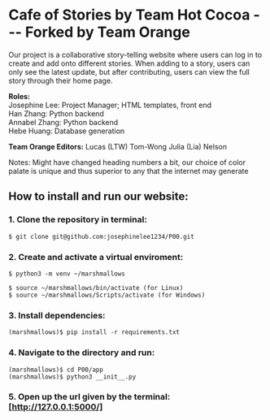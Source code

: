 # Cafe of Stories by Team Hot Cocoa --- Forked by Team Orange

Our project is a collaborative story-telling website where users can log in to create and add onto different stories. When adding to a story, users can only see the latest update, but after contributing, users can view the full story through their home page.

__Roles:__  
Josephine Lee: Project Manager; HTML templates, front end  
Han Zhang: Python backend  
Annabel Zhang: Python backend  
Hebe Huang: Database generation  

__Team Orange Editors:__
Lucas (LTW) Tom-Wong
Julia (Lia) Nelson

Notes: Might have changed heading numbers a bit, our choice of color palate is unique and thus superior to any that the internet may generate

## How to install and run our website:

### 1. Clone the repository in terminal:
```
$ git clone git@github.com:josephinelee1234/P00.git
```

### 2. Create and activate a virtual enviroment:
```
$ python3 -m venv ~/marshmallows

$ source ~/marshmallows/bin/activate (for Linux)
$ source ~/marshmallows/Scripts/activate (for Windows)
```

### 3. Install dependencies:
```
(marshmallows)$ pip install -r requirements.txt  
```

### 4. Navigate to the directory and run:
```
(marshmallows)$ cd P00/app
(marshmallows)$ python3 __init__.py
```

### 5. Open up the url given by the terminal: [http://127.0.0.1:5000/]
